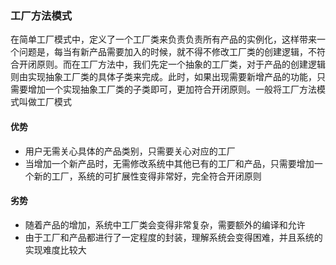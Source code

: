 ### 工厂方法模式
在简单工厂模式中，定义了一个工厂类来负责负责所有产品的实例化，这样带来一个问题是，每当有新产品需要加入的时候，就不得不修改工厂类的创建逻辑，不符合开闭原则。而在工厂方法中，我们先定一个抽象的工厂类，对于产品的创建逻辑则由实现抽象工厂类的具体子类来完成。此时，如果出现需要新增产品的功能，只需要增加一个实现抽象工厂类的子类即可，更加符合开闭原则。一般将工厂方法模式叫做工厂模式
#### 优势
* 用户无需关心具体的产品类别，只需要关心对应的工厂
* 当增加一个新产品时，无需修改系统中其他已有的工厂和产品，只需要增加一个新的工厂，系统的可扩展性变得非常好，完全符合开闭原则

#### 劣势
* 随着产品的增加，系统中工厂类会变得非常复杂，需要额外的编译和允许
* 由于工厂和产品都进行了一定程度的封装，理解系统会变得困难，并且系统的实现难度比较大
